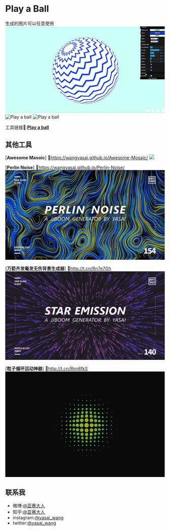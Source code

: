 # Play a Ball

生成的图片可以任意使用
![Play a ball](https://github.com/wangyasai/Play-a-ball/blob/gh-pages/image/1.gif)
![Play a ball](https://github.com/wangyasai/Play-a-ball/blob/gh-pages/image/2.gif)
![Play a ball](https://github.com/wangyasai/Play-a-ball/blob/gh-pages/image/3.gif)

工具链接🔗:[**Play a ball**](https://wangyasai.github.io/Play-a-ball/)





## 其他工具
[**Awesome Masoic**] 🔗https://wangyasai.github.io/Awesome-Mosaic/
![](https://github.com/wangyasai/Play-a-ball/blob/gh-pages/image/mosaic.gif)

[**Perlin Noise**] 🔗https://wangyasai.github.io/Perlin-Noise/
![](https://github.com/wangyasai/Play-a-ball/blob/gh-pages/image/perlinnoise.jpg)

[**万箭齐发毫发无伤背景生成器**] 🔗http://t.cn/Rn7e7Gh 
![](https://github.com/wangyasai/Play-a-ball/blob/gh-pages/image/star.gif)

[**粒子循环运动神器**] 🔗http://t.cn/Rjm8fkS  
![](https://github.com/wangyasai/Play-a-ball/blob/gh-pages/image/particles.gif)




## 联系我
+ 微博:[@亚赛大人](https://weibo.com/psaiaevegas/home?topnav=1&wvr=6)
+ 知乎:[@亚赛大人](https://www.zhihu.com/people/wang-ya-sai/activities)
+ instagram:[@yasai_wang](https://www.instagram.com/yasaisai/)
+ twitter:[@yasai_wang](https://twitter.com/yasai_wang)





